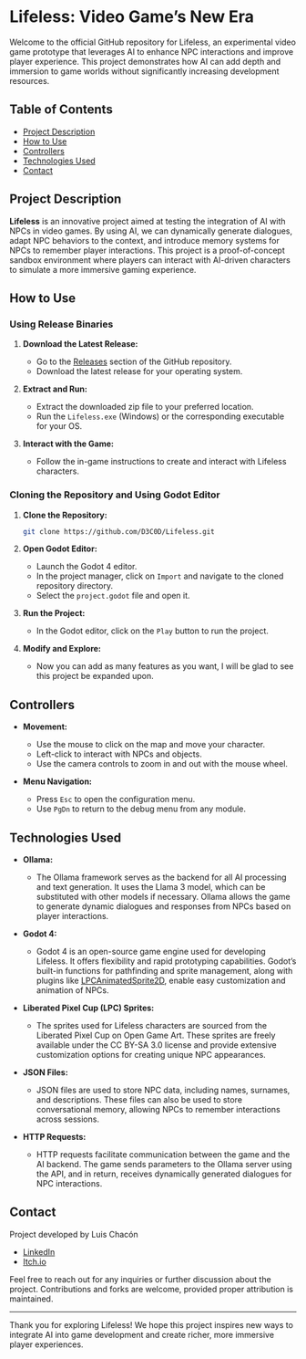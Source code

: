 # Lifeless: Video Game’s New Era

Welcome to the official GitHub repository for Lifeless, an experimental video game prototype that leverages AI to enhance NPC interactions and improve player experience. This project demonstrates how AI can add depth and immersion to game worlds without significantly increasing development resources.

## Table of Contents
- [Project Description](#project-description)
- [How to Use](#how-to-use)
- [Controllers](#controllers)
- [Technologies Used](#technologies-used)
- [Contact](#contact)

## Project Description

**Lifeless** is an innovative project aimed at testing the integration of AI with NPCs in video games. By using AI, we can dynamically generate dialogues, adapt NPC behaviors to the context, and introduce memory systems for NPCs to remember player interactions. This project is a proof-of-concept sandbox environment where players can interact with AI-driven characters to simulate a more immersive gaming experience.

## How to Use

### Using Release Binaries

1. **Download the Latest Release:**
   - Go to the [Releases](https://github.com/D3C0D/Lifeless/releases) section of the GitHub repository.
   - Download the latest release for your operating system.

2. **Extract and Run:**
   - Extract the downloaded zip file to your preferred location.
   - Run the `Lifeless.exe` (Windows) or the corresponding executable for your OS.

3. **Interact with the Game:**
   - Follow the in-game instructions to create and interact with Lifeless characters.

### Cloning the Repository and Using Godot Editor

1. **Clone the Repository:**
   ```bash
   git clone https://github.com/D3C0D/Lifeless.git
   ```

2. **Open Godot Editor:**
   - Launch the Godot 4 editor.
   - In the project manager, click on `Import` and navigate to the cloned repository directory.
   - Select the `project.godot` file and open it.

3. **Run the Project:**
   - In the Godot editor, click on the `Play` button to run the project.

4. **Modify and Explore:**
   - Now you can add as many features as you want, I will be glad to see this project be expanded upon.

## Controllers

- **Movement:**
  - Use the mouse to click on the map and move your character.
  - Left-click to interact with NPCs and objects.
  - Use the camera controls to zoom in and out with the mouse wheel.

- **Menu Navigation:**
  - Press `Esc` to open the configuration menu.
  - Use `PgDn` to return to the debug menu from any module.

## Technologies Used

- **Ollama:**
  - The Ollama framework serves as the backend for all AI processing and text generation. It uses the Llama 3 model, which can be substituted with other models if necessary. Ollama allows the game to generate dynamic dialogues and responses from NPCs based on player interactions.

- **Godot 4:**
  - Godot 4 is an open-source game engine used for developing Lifeless. It offers flexibility and rapid prototyping capabilities. Godot’s built-in functions for pathfinding and sprite management, along with plugins like [LPCAnimatedSprite2D](https://github.com/alextrevisan/LPCAnimatedSprite2D), enable easy customization and animation of NPCs.

- **Liberated Pixel Cup (LPC) Sprites:**
  - The sprites used for Lifeless characters are sourced from the Liberated Pixel Cup on Open Game Art. These sprites are freely available under the CC BY-SA 3.0 license and provide extensive customization options for creating unique NPC appearances.

- **JSON Files:**
  - JSON files are used to store NPC data, including names, surnames, and descriptions. These files can also be used to store conversational memory, allowing NPCs to remember interactions across sessions.

- **HTTP Requests:**
  - HTTP requests facilitate communication between the game and the AI backend. The game sends parameters to the Ollama server using the API, and in return, receives dynamically generated dialogues for NPC interactions.

## Contact

Project developed by Luis Chacón
- [LinkedIn](https://www.linkedin.com/in/luis-chacon-mora/)
- [Itch.io](https://amenohi.itch.io/)

Feel free to reach out for any inquiries or further discussion about the project. Contributions and forks are welcome, provided proper attribution is maintained.

---

Thank you for exploring Lifeless! We hope this project inspires new ways to integrate AI into game development and create richer, more immersive player experiences.
